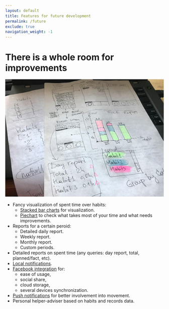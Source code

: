 ```yaml
---
layout: default
title: Features for future development
permalink: /future
exclude: true
navigation_weight: -1
---
```


# There is a whole room for improvements

![work-in-progress](imgs/wip-paper.jpg)

* Fancy visualization of spent time over habits:
  * [Stacked bar charts](https://doc.qt.io/qt-5/qml-qtcharts-stackedbarseries.html)  for visualization.
  * [Piechart](https://doc.qt.io/qt-5/qml-qtcharts-pieseries.html) to check what takes most of your time and what needs improvements.
* Reports for a certain peroid:
  * Detailed daily report.
  * Weekly report.
  * Monthly report.
  * Custom periods.
* Detailed reports on spent time (any queries: day report, total, planned/fact, etc).
* [Local notifications](https://felgo.com/doc/plugin-notification/).
* [Facebook integration](https://felgo.com/doc/plugin-facebook/) for:
  * ease of usage,
  * social share,
  * cloud storage,
  * several devices synchronization.
* [Push notifications](https://felgo.com/doc/plugin-gcm/) for better involvement into movement.
* Personal helper-adviser based on habits and records data.
